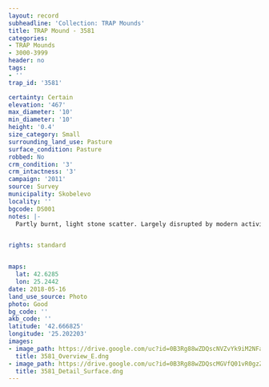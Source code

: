 ```yaml
---
layout: record
subheadline: 'Collection: TRAP Mounds'
title: TRAP Mound - 3581
categories:
- TRAP Mounds
- 3000-3999
header: no
tags:
- ''
trap_id: '3581'

certainty: Certain
elevation: '467'
max_diameter: '10'
min_diameter: '10'
height: '0.4'
size_category: Small
surrounding_land_use: Pasture
surface_condition: Pasture
robbed: No
crm_condition: '3'
crm_intactness: '3'
campaign: '2011'
source: Survey
municipality: Skobelevo
locality: ''
bgcode: DS001
notes: |-
  Partly burnt, light stone scatter. Largely disrupted by modern activity. No visible robbers' trench.


rights: standard


maps:
  lat: 42.6285
  lon: 25.2442
date: 2018-05-16
land_use_source: Photo
photo: Good
bg_code: ''
akb_code: ''
latitude: '42.666825'
longitude: '25.202203'
images:
- image_path: https://drive.google.com/uc?id=0B3Rg88wZDQscNVZvYk9iM2NFaGs
  title: 3581_Overview_E.dng
- image_path: https://drive.google.com/uc?id=0B3Rg88wZDQscMGVfQ01vR0gzZVU
  title: 3581_Detail_Surface.dng
---
```

